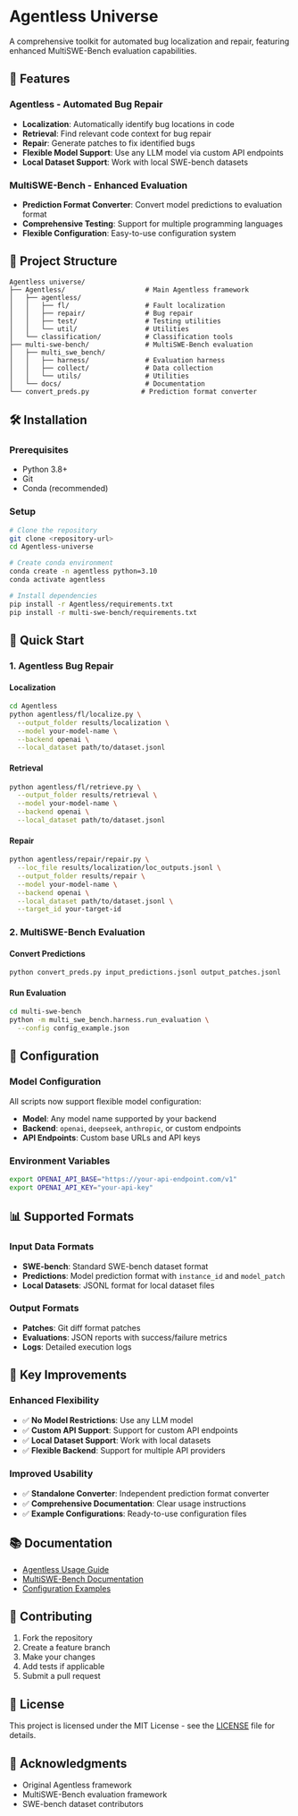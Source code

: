 # Agentless Universe

A comprehensive toolkit for automated bug localization and repair, featuring enhanced MultiSWE-Bench evaluation capabilities.

## 🚀 Features

### Agentless - Automated Bug Repair
- **Localization**: Automatically identify bug locations in code
- **Retrieval**: Find relevant code context for bug repair
- **Repair**: Generate patches to fix identified bugs
- **Flexible Model Support**: Use any LLM model via custom API endpoints
- **Local Dataset Support**: Work with local SWE-bench datasets

### MultiSWE-Bench - Enhanced Evaluation
- **Prediction Format Converter**: Convert model predictions to evaluation format
- **Comprehensive Testing**: Support for multiple programming languages
- **Flexible Configuration**: Easy-to-use configuration system

## 📁 Project Structure

```
Agentless universe/
├── Agentless/                    # Main Agentless framework
│   ├── agentless/
│   │   ├── fl/                   # Fault localization
│   │   ├── repair/               # Bug repair
│   │   ├── test/                 # Testing utilities
│   │   └── util/                 # Utilities
│   └── classification/           # Classification tools
├── multi-swe-bench/              # MultiSWE-Bench evaluation
│   ├── multi_swe_bench/
│   │   ├── harness/              # Evaluation harness
│   │   ├── collect/              # Data collection
│   │   └── utils/                # Utilities
│   └── docs/                     # Documentation
└── convert_preds.py             # Prediction format converter
```

## 🛠️ Installation

### Prerequisites
- Python 3.8+
- Git
- Conda (recommended)

### Setup
```bash
# Clone the repository
git clone <repository-url>
cd Agentless-universe

# Create conda environment
conda create -n agentless python=3.10
conda activate agentless

# Install dependencies
pip install -r Agentless/requirements.txt
pip install -r multi-swe-bench/requirements.txt
```

## 🎯 Quick Start

### 1. Agentless Bug Repair

#### Localization
```bash
cd Agentless
python agentless/fl/localize.py \
  --output_folder results/localization \
  --model your-model-name \
  --backend openai \
  --local_dataset path/to/dataset.jsonl
```

#### Retrieval
```bash
python agentless/fl/retrieve.py \
  --output_folder results/retrieval \
  --model your-model-name \
  --backend openai \
  --local_dataset path/to/dataset.jsonl
```

#### Repair
```bash
python agentless/repair/repair.py \
  --loc_file results/localization/loc_outputs.jsonl \
  --output_folder results/repair \
  --model your-model-name \
  --backend openai \
  --local_dataset path/to/dataset.jsonl \
  --target_id your-target-id
```

### 2. MultiSWE-Bench Evaluation

#### Convert Predictions
```bash
python convert_preds.py input_predictions.jsonl output_patches.jsonl
```

#### Run Evaluation
```bash
cd multi-swe-bench
python -m multi_swe_bench.harness.run_evaluation \
  --config config_example.json
```

## 🔧 Configuration

### Model Configuration
All scripts now support flexible model configuration:

- **Model**: Any model name supported by your backend
- **Backend**: `openai`, `deepseek`, `anthropic`, or custom endpoints
- **API Endpoints**: Custom base URLs and API keys

### Environment Variables
```bash
export OPENAI_API_BASE="https://your-api-endpoint.com/v1"
export OPENAI_API_KEY="your-api-key"
```

## 📊 Supported Formats

### Input Data Formats
- **SWE-bench**: Standard SWE-bench dataset format
- **Predictions**: Model prediction format with `instance_id` and `model_patch`
- **Local Datasets**: JSONL format for local dataset files

### Output Formats
- **Patches**: Git diff format patches
- **Evaluations**: JSON reports with success/failure metrics
- **Logs**: Detailed execution logs

## 🌟 Key Improvements

### Enhanced Flexibility
- ✅ **No Model Restrictions**: Use any LLM model
- ✅ **Custom API Support**: Support for custom API endpoints
- ✅ **Local Dataset Support**: Work with local datasets
- ✅ **Flexible Backend**: Support for multiple API providers

### Improved Usability
- ✅ **Standalone Converter**: Independent prediction format converter
- ✅ **Comprehensive Documentation**: Clear usage instructions
- ✅ **Example Configurations**: Ready-to-use configuration files

## 📚 Documentation

- [Agentless Usage Guide](Agentless/README.md)
- [MultiSWE-Bench Documentation](multi-swe-bench/README.md)
- [Configuration Examples](multi-swe-bench/config_example.json)

## 🤝 Contributing

1. Fork the repository
2. Create a feature branch
3. Make your changes
4. Add tests if applicable
5. Submit a pull request

## 📄 License

This project is licensed under the MIT License - see the [LICENSE](LICENSE) file for details.

## 🙏 Acknowledgments

- Original Agentless framework
- MultiSWE-Bench evaluation framework
- SWE-bench dataset contributors
